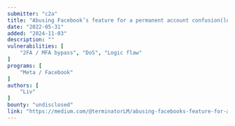 ```yaml
---
submitter: "c2a"
title: "Abusing Facebook’s feature for a permanent account confusion(logic vulnerability)"
date: "2022-05-31"
added: "2024-11-03"
description: ""
vulnerabilities: [
    "2FA / MFA bypass", "DoS", "Logic flaw"
]
programs: [
    "Meta / Facebook"
]
authors: [
    "Liv"
]
bounty: "undisclosed"
link: "https://medium.com/@terminatorLM/abusing-facebooks-feature-for-a-permanent-account-confusion-logic-vulnerability-d7f5160f373a"
---
```




